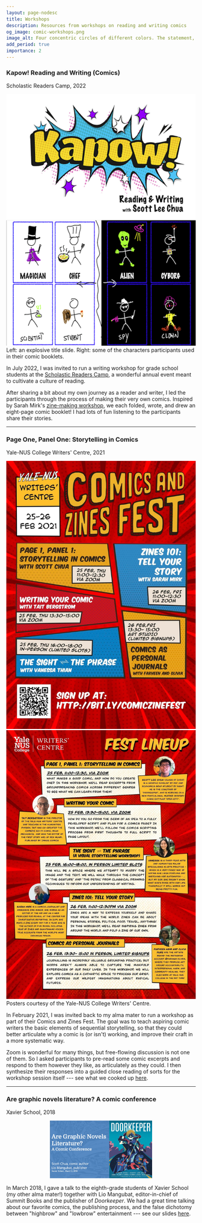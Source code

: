 ```yaml
---
layout: page-nodesc
title: Workshops
description: Resources from workshops on reading and writing comics
og_image: comic-workshops.png
image_alt: Four concentric circles of different colors. The statement, sequential art with words and pictures in panels, is written in the innermost circle. Other circles have photographs and screenshots of comic panels.
add_period: true
importance: 2
---
```


### Kapow! Reading and Writing (Comics)
Scholastic Readers Camp, 2022

<div class="row">
    <div class="col-sm mt-3 mt-md-0">
        <img class="img-fluid rounded z-depth-1" src="/assets/img/comics-workshop-kapow.png" alt="A presentation slide. The title reads, Kapow!, in large yellow comics font against a blue cartoon explosion background. The subtitle reads, Reading and Writing with Scott Lee Chua, in plain black text beneath."/>
    </div>
    <div class="col-sm mt-3 mt-md-0">
        <img class="img-fluid rounded z-depth-1" src="/assets/img/comic-workshop-alter-ego.png" alt="Eight hand-drawn stick figures divided into two groups. The first group includes magician, chef, scientist, and student. The second group includes alien, cyborg, spy, and clown."/>
    </div>
</div>
<div class="caption">
Left: an explosive title slide. Right: some of the characters participants used in their comic booklets.
</div>

In July 2022, I was invited to run a writing workshop for grade school students at the [Scholastic Readers Camp](https://www.scholastic.asia/), a wonderful annual event meant to cultivate a culture of reading.

After sharing a bit about my own journey as a reader and writer, I led the participants through the process of making their very own comics. Inspired by Sarah Mirk's [zine-making workshop](https://www.mirkwork.com/speaking), we each folded, wrote, and drew an eight-page comic booklet! I had lots of fun listening to the participants share their stories.

---

### Page One, Panel One: Storytelling in Comics
Yale-NUS College Writers' Centre, 2021

<div class="row">
    <div class="col-sm mt-3 mt-md-0">
        <img class="img-fluid rounded z-depth-1" src="/assets/img/ync-zinefest-1.jpg" alt="First of two posters designed like a comic book page, for comics and zines fest of writers' centre of yale N U S college on 25 to 26 February 2021. It hosts five events. First, page one panel one, storytelling in comics, with Scott Chua. Second, zines one oh one, tell your story, with Sarah Mirk. Third, writing your comic, with Tait Bergstrom. Fourth, the sight, bidirectional arrow, the phrase, with Vanessa Thian. Fifth, comics as personal journals, with Farheen and Olivia."/>
    </div>
    <div class="col-sm mt-3 mt-md-0">
        <img class="img-fluid rounded z-depth-1" src="/assets/img/ync-zinefest-2.jpg" alt="Second of two posters for comics and zines fest of writers' centre of yale N U S college. Each of the five fest events has an entry with title, description, time and place, and facilitator's photo and biodata."/>
    </div>
</div>
<div class="caption">
Posters courtesy of the Yale-NUS College Writers' Centre.
</div>

In February 2021, I was invited back to my alma mater to run a workshop as part of their Comics and Zines Fest. The goal was to teach aspiring comic writers the basic elements of sequential storytelling, so that they could better articulate why a comic is (or isn't) working, and improve their craft in a more systematic way.

Zoom is wonderful for many things, but free-flowing discussion is not one of them. So I asked participants to pre-read some comic excerpts and respond to them however they like, as articulately as they could. I then synthesize their responses into a guided close reading of sorts for the workshop session itself --- see what we cooked up [here](/assets/pdf/page1_panel1_workshop_scottleechua.pdf).

---

### Are graphic novels literature? A comic conference
Xavier School, 2018

<div style="width: 70%; margin-left: auto; margin-right: auto;">
<figure>
        <img class="img-fluid rounded z-depth-1" src="/assets/img/comic-workshop-xavier.jpg" alt="Screenshot of presentation slide. On the left is the heading, are graphic novels literature?  Next line. A comic conference. Next line. Scott Chua, comic author. Next line. Lio Mangubat, publisher. Next line. Xavier School, March 2, 2018. On the right is the cover page of Doorkeeper written by Ethan Chua and Scott Lee Chua. Next line. Surnames of artists, from left to right. Duran, Felizmenio, Geneta, Guerrero, Lesaca, Mikel, Sabas."/>
</figure>
</div>

In March 2018, I gave a talk to the eighth-grade students of Xavier School (my other alma mater!) together with Lio Mangubat, editor-in-chief of Summit Books and the publisher of *Doorkeeper*. We had a great time talking about our favorite comics, the publishing process, and the false dichotomy between "highbrow" and "lowbrow" entertainment --- see our slides [here](/assets/pdf/xavier_comic_conference_scottleechua.pdf).